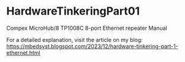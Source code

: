 # HardwareTinkeringPart01
Compex MicroHub/8 TP1008C 8-port Ethernet repeater Manual

For a detailed explanation, visit the article on my blog:
https://mbedsyst.blogspot.com/2023/12/hardware-tinkering-part-1-ethernet.html
